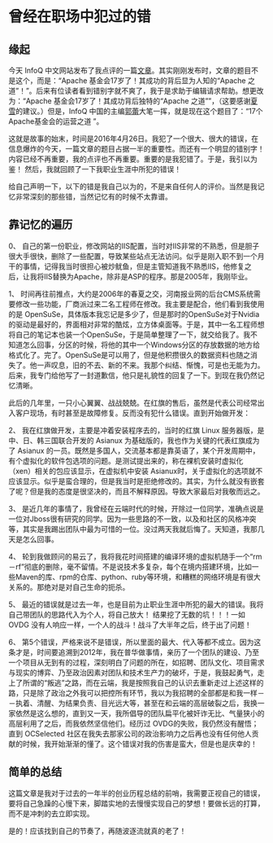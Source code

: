 # 曾经在职场中犯过的错

## 缘起

今天 InfoQ 中文网站发布了我点评的一篇[文章](http://www.infoq.com/cn/articles/apache-foundation-the-success-of-apache)。其实刚刚发布时，文章的题目不是这个，而是：“Apache 基金会17岁了！其成功的背后显为人知的“Apache 之道”！”。后来有位读者看到错别字就不爽了，我于是求助于编辑请求帮助。想更改为：“Apache 基金会17岁了！其成功背后独特的“Apache 之道””，（这要感谢[夏雪](http://www.infoq.com/cn/author/%E5%A4%8F%E9%9B%AA)的建议。）但是，InfoQ 中国的主编[郭蕾](http://www.infoq.com/cn/author/%E9%83%AD%E8%95%BE)大笔一挥，就是现在这个题目了：“17个Apache基金会的运营之道 ”。

这就是故事的始末，时间是2016年4月26日。我犯了一个很大、很大的错误，在信息爆炸的今天，一篇文章的题目占据一半的重要性。而还有一个明显的错别字！内容已经不再重要，我的点评也不再重要。重要的是我犯错了。于是，我引以为鉴！ 然后，我就回顾了一下我职业生涯中所犯的错误！

给自己声明一下，以下的错是我自己以为的，不是来自任何人的评价。当然是我记忆非常深刻的那些错，当然记忆有的时候不太靠谱。

## 靠记忆的遍历

0、 自己的第一份职业，修改网站的IIS配置，当时对IIS非常的不熟悉，但是胆子很大手很快，删除了一些配置，导致某些站点无法访问。似乎是刚入职不到一个月干的事情，记得我当时很担心被炒鱿鱼，但是主管知道我不熟悉IIS，他修复之后，让我将IIS替换为Apache，除非是ASP的程序。那是2005年，我刚毕业。

1、 时间再往前推点，大约是2006年的春夏之交，河南报业网的后台CMS系统需要修改一些功能，厂商派过来二名工程师在修改。我主要是配合，他们看到我使用的是 OpenSuSe，具体版本我忘记是多少了，但是那时的OpenSuSe对于Nvidia的驱动是最好的，界面相对非常的酷炫，立方体桌面等。于是，其中一名工程师想将自己的笔记本也装一个OpenSuSe，于是简单整理了一下，就交给我了。我不知道怎么回事，分区的时候，将他的其中一个Windows分区的存放数据的地方给格式化了。完了。OpenSuSe是可以用了，但是他积攒很久的数据资料也随之消失了。他一声叹息，旧的不去、新的不来。我那个纠结、惭愧，可是也无能为力。后来，我专门给他写了一封道歉信，他只是礼貌性的回复了一下。到现在我仍然记忆清晰。

此后的几年里，一只小心翼翼、战战兢兢。在红旗的售后，虽然是代表公司经常出入客户现场，有时甚至是故障修复。反而没有犯什么错误。直到开始做开发：

2、 我在红旗做开发，主要是冲着安装程序去的，当时的红旗 Linux 服务器版，是中、日、韩三国联合开发的 Asianux 为基础版的，我也作为关键的代表红旗成为了 Asianux 的一员。既然是多国人，交流基本都是靠英语了，某个开发周期中，有个虚拟化的软件包选项的问题。是测试提出来的，称在裸机安装时虚拟化（xen）相关的包应该显示，在虚拟机中安装 Asianux时，关于虚拟化的选项就不应该显示。似乎是蛮合理的，但是我当时是拒绝修改的。其实，为什么就没有嵌套了呢？但是我的态度是很坚决的，而且不解释原因。导致大家最后对我敬而远之。

3、 是近几年的事情了，我曾经在云端时代的时候，开除过一位同学，准确点说是一位对Jboss很有研究的同学。因为一些思路的不一致，以及和社区的风格冲突等，其实是我踢出团队中最为可惜的一位。没过两天我就后悔了。天知道，我那几天是怎么回事。

4、 轮到我做顾问的易云了，我将我花时间搭建的编译环境的虚拟机随手一个“rm －rf”彻底的删除，毫不留情。不是说技术多复杂，每个在境内搭建环境，比如一些Maven的库、rpm的仓库、python、ruby等环境，和糟糕的网络环境是有很大关系的。那绝对是对自己生命的扼杀。

5、 最近的错误就是过去一年，也是目前为止职业生涯中所犯的最大的错误。我将自己带团队的思路代入为个人，将自己放大！ 结果挖了无数的坑！！！一如 OVDG 没有人响应一样，一个人的战斗！战斗了大半年之后，终于出了问题！

6、 第5个错误，严格来说不是错误，所以里面的最大、代入等都不成立。因为这条才是，时间要追溯到2012年，我在普华做事情，亲历了一个团队的建设、乃至一个项目从无到有的过程，深刻明白了问题的所在，如招聘、团队文化、项目需求与现实的博弈、乃至政治因素对团队和技术生产力的破坏，于是，我鼓起勇气，走上了所谓的“叛逃”之路，而在云端，我是按照我自己的认识去重新走过上述这样的路，只是除了政治之外我可以把控所有环节，我以为我招聘的全部都是和我一样－－执着、清醒、为结果负责、目光远大等，甚至在和云端的高层破裂之后，我换一家依然是这么想的，直到又一天，我所倡导的团队扁平化被奸诈无比、气量狭小的高层利用了之后，而我依然坚信他们。经历过 OVDG的失败，我仍然没有醒悟；直到 OCSelected 社区在我失去那家公司的政治影响力之后再也没有任何他人贡献的时候，我开始渐渐的懂了。这个错误对我的伤害是蛮大，但是也是庆幸的！

## 简单的总结

这篇文章是我对于过去的一年半的创业历程总结的前哨，我需要正视自己的错误，要将自己急躁的心慢下来，脚踏实地的去慢慢实现自己的梦想！要做长远的打算，而不是冲刺的去立即实现。

是的！应该找到自己的节奏了，再随波逐流就真的老了！
